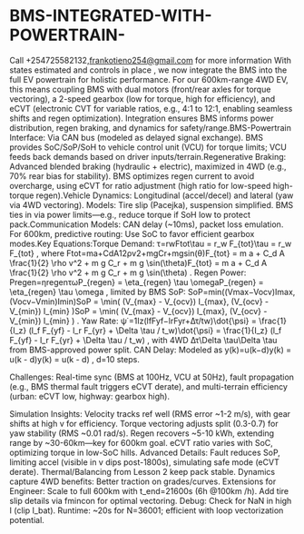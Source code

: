 # BMS-INTEGRATED-WITH-POWERTRAIN-

Call +254725582132,frankotieno254@gmail.com for more information
With states estimated and controls in place , we now integrate the BMS into the full EV powertrain for holistic performance. For our 600km-range 4WD EV, this means coupling BMS with dual motors (front/rear axles for torque vectoring), a 2-speed gearbox (low for torque, high for efficiency), and eCVT (electronic CVT for variable ratios, e.g., 4:1 to 12:1, enabling seamless shifts and regen optimization). Integration ensures BMS informs power distribution, regen braking, and dynamics for safety/range.BMS-Powertrain Interface: Via CAN bus (modeled as delayed signal exchange). BMS provides SoC/SoP/SoH to vehicle control unit (VCU) for torque limits; VCU feeds back demands based on driver inputs/terrain.Regenerative Braking: Advanced blended braking (hydraulic + electric), maximized in 4WD (e.g., 70% rear bias for stability). BMS optimizes regen current to avoid overcharge, using eCVT for ratio adjustment (high ratio for low-speed high-torque regen).Vehicle Dynamics: Longitudinal (accel/decel) and lateral (yaw via 4WD vectoring). Models: Tire slip (Pacejka), suspension simplified. BMS ties in via power limits—e.g., reduce torque if SoH low to protect pack.Communication Models: CAN delay (~10ms), packet loss emulation. For 600km, predictive routing: Use SoC to favor efficient gearbox modes.Key Equations:Torque Demand: τ=rwFtot\tau = r_w F_{tot}\tau = r_w F_{tot}
, where Ftot=ma+CdA12ρv2+mgCr+mgsin⁡(θ)F_{tot} = m a + C_d A \frac{1}{2} \rho v^2 + m g C_r + m g \sin(\theta)F_{tot} = m a + C_d A \frac{1}{2} \rho v^2 + m g C_r + m g \sin(\theta)
.
Regen Power: Pregen=ηregenτωP_{regen} = \eta_{regen} \tau \omegaP_{regen} = \eta_{regen} \tau \omega
, limited by BMS SoP: SoP=min⁡((Vmax−Vocv)Imax,(Vocv−Vmin)Imin)SoP = \min( (V_{max} - V_{ocv}) I_{max}, (V_{ocv} - V_{min}) I_{min} )SoP = \min( (V_{max} - V_{ocv}) I_{max}, (V_{ocv} - V_{min}) I_{min} )
.
Yaw Rate: ψ˙=1Iz(lfFyf−lrFyr+Δτ/tw)\dot{\psi} = \frac{1}{I_z} (l_f F_{yf} - l_r F_{yr} + \Delta \tau / t_w)\dot{\psi} = \frac{1}{I_z} (l_f F_{yf} - l_r F_{yr} + \Delta \tau / t_w)
, with 4WD Δτ\Delta \tau\Delta \tau
 from BMS-approved power split.
CAN Delay: Modeled as y(k)=u(k−d)y(k) = u(k - d)y(k) = u(k - d)
, d=10 steps.

Challenges: Real-time sync (BMS at 100Hz, VCU at 50Hz), fault propagation (e.g., BMS thermal fault triggers eCVT derate), and multi-terrain efficiency (urban: eCVT low, highway: gearbox high).

Simulation Insights: Velocity tracks ref well (RMS error ~1-2 m/s), with gear shifts at high v for efficiency. Torque vectoring adjusts split (0.3-0.7) for yaw stability (RMS ~0.01 rad/s). Regen recovers ~5-10 kWh, extending range by ~30-60km—key for 600km goal. eCVT ratio varies with SoC, optimizing torque in low-SoC hills.
Advanced Details: Fault reduces SoP, limiting accel (visible in v dips post-1800s), simulating safe mode (eCVT derate). Thermal/Balancing from Lesson 2 keep pack stable. Dynamics capture 4WD benefits: Better traction on grades/curves.
Extensions for Engineer: Scale to full 600km with t_end=21600s (6h @100km
/h). Add tire slip details via fmincon for optimal vectoring. Debug: Check for NaN in high I (clip I_bat).
Runtime: ~20s for N=36001; efficient with loop vectorization potential.

